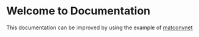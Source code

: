 # Welcome to Documentation

This documentation can be improved by using the example of [matconvnet](https://github.com/vlfeat/matconvnet/blob/master/doc/)


